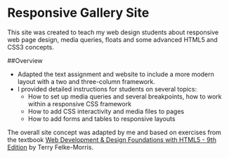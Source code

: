# Responsive Gallery Site

This site was created to teach my web design students about responsive web page design, media queries, floats and some advanced HTML5 and CSS3 concepts.

##Overview
- Adapted the text assignment and website to include a more modern layout with a two and three-column framework.
- I provided detailed instructions for students on several topics:
  - How to set up media queries and several breakpoints, how to work within a responsive CSS framework
  - How to add CSS interactivity and media files to pages
  - How to add forms and tables to responsive layouts 

The overall site concept was adapted by me and based on exercises from the textbook [Web Development & Design Foundations with HTML5 - 9th Edition](https://webdevfoundations.net/9e/index.html) by Terry Felke-Morris.
